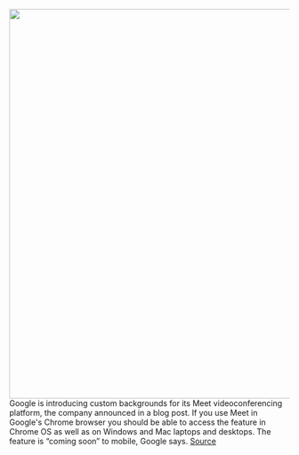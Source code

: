 <img src='https://cdn.vox-cdn.com/thumbor/fi3cJdAMgez-NqbPZWxK1kdBOEM=/0x0:2040x1360/1200x800/filters:focal(857x517:1183x843)/cdn.vox-cdn.com/uploads/chorus_image/image/67718858/acastro_191014_1777_google_pixel_0005.0.0.jpg' width='700px' /><br/>
Google is introducing custom backgrounds for its Meet videoconferencing platform, the company announced in a blog post. If you use Meet in Google's Chrome browser you should be able to access the feature in Chrome OS as well as on Windows and Mac laptops and desktops. The feature is “coming soon” to mobile, Google says.
<a href='https://www.theverge.com/2020/10/31/21543261/google-meet-custom-backgrounds-video-calls-zoom'> Source <a/>